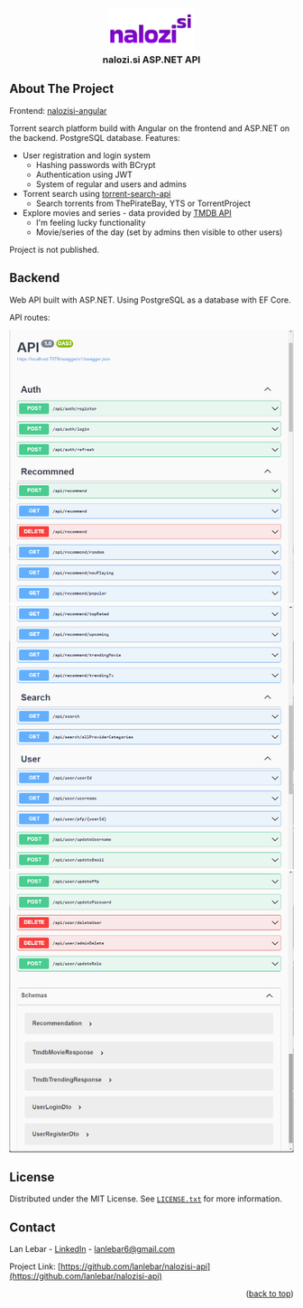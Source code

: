 <div id="readme-top"></div>
<br />
<div align="center">
  <a href="https://github.com/othneildrew/Best-README-Template">
    <img src="images/logo.png" alt="Logo" height="80">
  </a>
  <h3 align="center" style="margin-top:0;">nalozi.si ASP.NET API</h3>
</div>

## About The Project

Frontend: [nalozisi-angular](https://github.com/lanlebar/nalozisi-angular)

Torrent search platform build with Angular on the frontend and ASP.NET on the backend. PostgreSQL database.
Features:
-  User registration and login system
    -  Hashing passwords with BCrypt
    - Authentication using JWT
    - System of regular and users and admins
- Torrent search using [torrent-search-api](https://www.npmjs.com/package/torrent-search-api)
    - Search torrents from ThePirateBay, YTS or TorrentProject
- Explore movies and series - data provided by [TMDB API](https://www.themoviedb.org/)
    - I'm feeling lucky functionality
    - Movie/series of the day (set by admins then visible to other users)

Project is not published.

## Backend

Web API built with ASP.NET. Using PostgreSQL as a database with EF Core.

API routes:

![API routes 1](images/routes1.png)
![API routes 2](images/routes2.png)
![API routes 3](images/routes3.png)

## License

Distributed under the MIT License. See [`LICENSE.txt`](LICENSE.txt) for more information.

## Contact

Lan Lebar - [LinkedIn](https://www.linkedin.com/in/lan-lebar) - lanlebar6@gmail.com

Project Link: [https://github.com/lanlebar/nalozisi-api](https://github.com/lanlebar/nalozisi-api)

<p align="right">(<a href="#readme-top">back to top</a>)</p>
